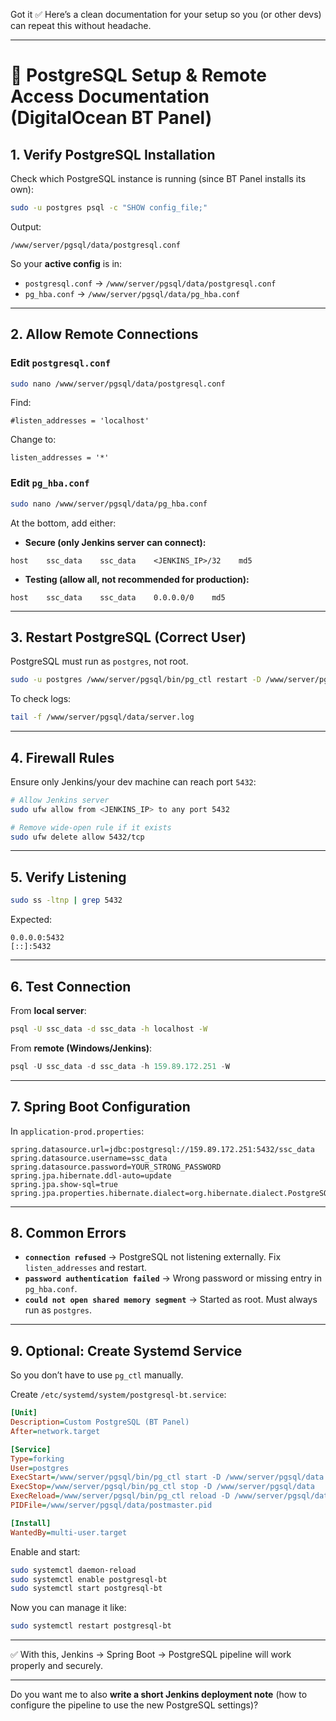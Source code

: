 Got it ✅
Here’s a clean documentation for your setup so you (or other devs) can repeat this without headache.

---

# 📘 PostgreSQL Setup & Remote Access Documentation (DigitalOcean BT Panel)

## 1. Verify PostgreSQL Installation

Check which PostgreSQL instance is running (since BT Panel installs its own):

```bash
sudo -u postgres psql -c "SHOW config_file;"
```

Output:

```
/www/server/pgsql/data/postgresql.conf
```

So your **active config** is in:

* `postgresql.conf` → `/www/server/pgsql/data/postgresql.conf`
* `pg_hba.conf` → `/www/server/pgsql/data/pg_hba.conf`

---

## 2. Allow Remote Connections

### Edit `postgresql.conf`

```bash
sudo nano /www/server/pgsql/data/postgresql.conf
```

Find:

```
#listen_addresses = 'localhost'
```

Change to:

```
listen_addresses = '*'
```

### Edit `pg_hba.conf`

```bash
sudo nano /www/server/pgsql/data/pg_hba.conf
```

At the bottom, add either:

* **Secure (only Jenkins server can connect):**

```
host    ssc_data    ssc_data    <JENKINS_IP>/32    md5
```

* **Testing (allow all, not recommended for production):**

```
host    ssc_data    ssc_data    0.0.0.0/0    md5
```

---

## 3. Restart PostgreSQL (Correct User)

PostgreSQL must run as `postgres`, not root.

```bash
sudo -u postgres /www/server/pgsql/bin/pg_ctl restart -D /www/server/pgsql/data
```

To check logs:

```bash
tail -f /www/server/pgsql/data/server.log
```

---

## 4. Firewall Rules

Ensure only Jenkins/your dev machine can reach port `5432`:

```bash
# Allow Jenkins server
sudo ufw allow from <JENKINS_IP> to any port 5432

# Remove wide-open rule if it exists
sudo ufw delete allow 5432/tcp
```

---

## 5. Verify Listening

```bash
sudo ss -ltnp | grep 5432
```

Expected:

```
0.0.0.0:5432
[::]:5432
```

---

## 6. Test Connection

From **local server**:

```bash
psql -U ssc_data -d ssc_data -h localhost -W
```

From **remote (Windows/Jenkins)**:

```powershell
psql -U ssc_data -d ssc_data -h 159.89.172.251 -W
```

---

## 7. Spring Boot Configuration

In `application-prod.properties`:

```properties
spring.datasource.url=jdbc:postgresql://159.89.172.251:5432/ssc_data
spring.datasource.username=ssc_data
spring.datasource.password=YOUR_STRONG_PASSWORD
spring.jpa.hibernate.ddl-auto=update
spring.jpa.show-sql=true
spring.jpa.properties.hibernate.dialect=org.hibernate.dialect.PostgreSQLDialect
```

---

## 8. Common Errors

* **`connection refused`** → PostgreSQL not listening externally. Fix `listen_addresses` and restart.
* **`password authentication failed`** → Wrong password or missing entry in `pg_hba.conf`.
* **`could not open shared memory segment`** → Started as root. Must always run as `postgres`.

---

## 9. Optional: Create Systemd Service

So you don’t have to use `pg_ctl` manually.

Create `/etc/systemd/system/postgresql-bt.service`:

```ini
[Unit]
Description=Custom PostgreSQL (BT Panel)
After=network.target

[Service]
Type=forking
User=postgres
ExecStart=/www/server/pgsql/bin/pg_ctl start -D /www/server/pgsql/data -l /www/server/pgsql/data/server.log
ExecStop=/www/server/pgsql/bin/pg_ctl stop -D /www/server/pgsql/data
ExecReload=/www/server/pgsql/bin/pg_ctl reload -D /www/server/pgsql/data
PIDFile=/www/server/pgsql/data/postmaster.pid

[Install]
WantedBy=multi-user.target
```

Enable and start:

```bash
sudo systemctl daemon-reload
sudo systemctl enable postgresql-bt
sudo systemctl start postgresql-bt
```

Now you can manage it like:

```bash
sudo systemctl restart postgresql-bt
```

---

✅ With this, Jenkins → Spring Boot → PostgreSQL pipeline will work properly and securely.

---

Do you want me to also **write a short Jenkins deployment note** (how to configure the pipeline to use the new PostgreSQL settings)?
